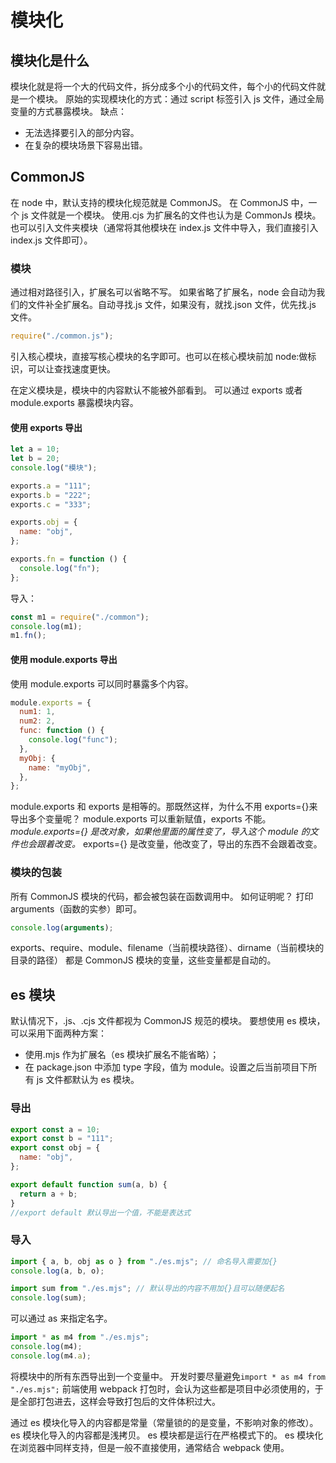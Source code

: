 # 模块化

## 模块化是什么

模块化就是将一个大的代码文件，拆分成多个小的代码文件，每个小的代码文件就是一个模块。
原始的实现模块化的方式：通过 script 标签引入 js 文件，通过全局变量的方式暴露模块。
缺点：

- 无法选择要引入的部分内容。
- 在复杂的模块场景下容易出错。

## CommonJS

在 node 中，默认支持的模块化规范就是 CommonJS。
在 CommonJS 中，一个 js 文件就是一个模块。
使用.cjs 为扩展名的文件也认为是 CommonJs 模块。
也可以引入文件夹模块（通常将其他模块在 index.js 文件中导入，我们直接引入 index.js 文件即可）。

### 模块

通过相对路径引入，扩展名可以省略不写。
如果省略了扩展名，node 会自动为我们的文件补全扩展名。自动寻找.js 文件，如果没有，就找.json 文件，优先找.js 文件。

```js
require("./common.js");
```

引入核心模块，直接写核心模块的名字即可。也可以在核心模块前加 node:做标识，可以让查找速度更快。

在定义模块是，模块中的内容默认不能被外部看到。
可以通过 exports 或者 module.exports 暴露模块内容。

#### 使用 exports 导出

```js
let a = 10;
let b = 20;
console.log("模块");

exports.a = "111";
exports.b = "222";
exports.c = "333";

exports.obj = {
  name: "obj",
};

exports.fn = function () {
  console.log("fn");
};
```

导入：

```js
const m1 = require("./common");
console.log(m1);
m1.fn();
```

#### 使用 module.exports 导出

使用 module.exports 可以同时暴露多个内容。

```js
module.exports = {
  num1: 1,
  num2: 2,
  func: function () {
    console.log("func");
  },
  myObj: {
    name: "myObj",
  },
};
```

module.exports 和 exports 是相等的。那既然这样，为什么不用 exports={}来导出多个变量呢？
module.exports 可以重新赋值，exports 不能。
_module.exports={} 是改对象，如果他里面的属性变了，导入这个 module 的文件也会跟着改变。_
exports={} 是改变量，他改变了，导出的东西不会跟着改变。

### 模块的包装

所有 CommonJS 模块的代码，都会被包装在函数调用中。
如何证明呢？
打印 arguments（函数的实参）即可。

```js
console.log(arguments);
```

exports、require、module、filename（当前模块路径）、dirname（当前模块的目录的路径） 都是 CommonJS 模块的变量，这些变量都是自动的。

## es 模块

默认情况下，.js、.cjs 文件都视为 CommonJS 规范的模块。
要想使用 es 模块，可以采用下面两种方案：

- 使用.mjs 作为扩展名（es 模块扩展名不能省略）；
- 在 package.json 中添加 type 字段，值为 module。设置之后当前项目下所有 js 文件都默认为 es 模块。

### 导出

```js
export const a = 10;
export const b = "111";
export const obj = {
  name: "obj",
};

export default function sum(a, b) {
  return a + b;
}
//export default 默认导出一个值，不能是表达式
```

### 导入

```js
import { a, b, obj as o } from "./es.mjs"; // 命名导入需要加{}
console.log(a, b, o);

import sum from "./es.mjs"; // 默认导出的内容不用加{}且可以随便起名
console.log(sum);
```

可以通过 as 来指定名字。

```js
import * as m4 from "./es.mjs";
console.log(m4);
console.log(m4.a);
```

将模块中的所有东西导出到一个变量中。
开发时要尽量避免`import * as m4 from "./es.mjs";`
前端使用 webpack 打包时，会认为这些都是项目中必须使用的，于是全部打包进去，这样会导致打包后的文件体积过大。

通过 es 模块化导入的内容都是常量（常量锁的的是变量，不影响对象的修改）。
es 模块化导入的内容都是浅拷贝。
es 模块都是运行在严格模式下的。
es 模块化在浏览器中同样支持，但是一般不直接使用，通常结合 webpack 使用。

